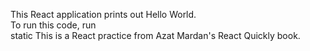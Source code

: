 
This React application prints out Hello World. </br>
To run this code, run </br>
static
This is a React practice from Azat Mardan's React Quickly book.